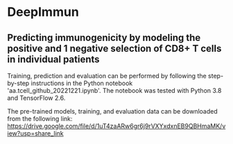 # DeepImmun
## Predicting immunogenicity by modeling the positive and 1 negative selection of CD8+ T cells in individual patients

Training, prediction and evaluation can be performed by following the step-by-step instructions in the Python notebook 'aa.tcell_github_20221221.ipynb'. The notebook was tested with Python 3.8 and TensorFlow 2.6.

The pre-trained models, training, and evaluation data can be downloaded from the following link:
https://drive.google.com/file/d/1uT4zaARw6gr6j9rVXYxdxnEB9QBHmaMK/view?usp=share_link
